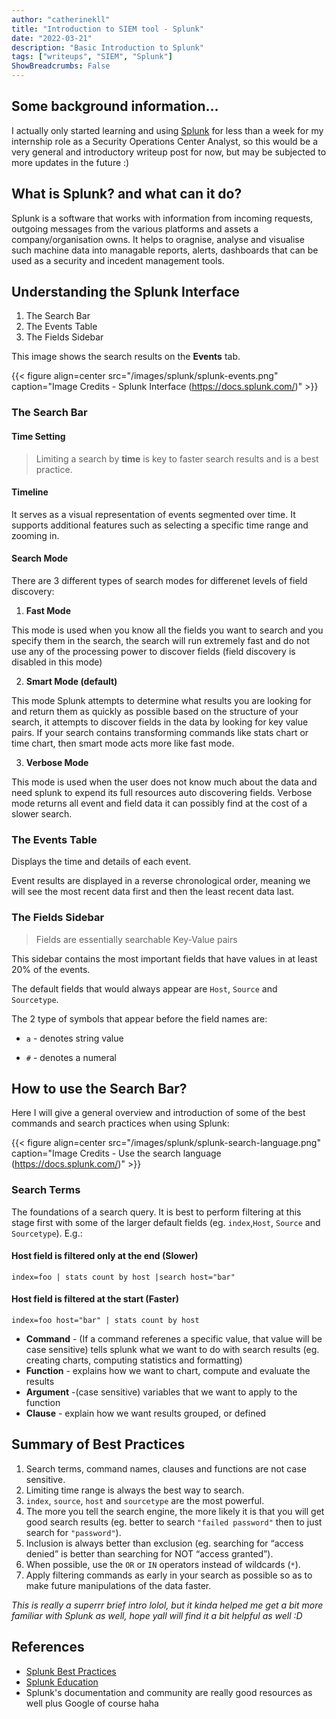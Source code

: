 ```yaml
---
author: "catherinekll"
title: "Introduction to SIEM tool - Splunk"
date: "2022-03-21"
description: "Basic Introduction to Splunk"
tags: ["writeups", "SIEM", "Splunk"]
ShowBreadcrumbs: False
---
```


## Some background information...

I actually only started learning and using [Splunk](https://www.splunk.com/) for less than a week for my internship role as a Security Operations Center Analyst, so this would be a very general and introductory writeup post for now, but may be subjected to more updates in the future :)

## What is Splunk? and what can it do?

Splunk is a software that works with information from incoming requests, outgoing messages from the various platforms and assets a company/organisation owns. It helps to oragnise, analyse and visualise such machine data into managable reports, alerts, dashboards that can be used as a security and incedent management tools.

## Understanding the Splunk Interface

1. The Search Bar
2. The Events Table
3. The Fields Sidebar

This image shows the search results on the **Events** tab.

{{< figure align=center src="/images/splunk/splunk-events.png" caption="Image Credits - Splunk Interface (https://docs.splunk.com/)" >}}

### The Search Bar

#### Time Setting

> Limiting a search by **time** is key to faster search results and is a best practice.

#### Timeline

It serves as a visual representation of events segmented over time. It supports additional features such as selecting a specific time range and zooming in.

#### Search Mode

There are 3 different types of search modes for differenet levels of field discovery:

1. **Fast Mode**

This mode is used when you know all the fields you want to search and you specify them in the search, the search will run extremely fast and do not use any of the processing power to discover fields (field discovery is disabled in this mode)

2. **Smart Mode (default)**

This mode Splunk attempts to determine what results you are looking for and return them as quickly as possible based on the structure of your search, it attempts to discover fields in the data by looking for key value pairs. If your search contains transforming commands like stats chart or time chart, then smart mode acts more like fast mode.

3. **Verbose Mode**

This mode is used when the user does not know much about the data and need splunk to expend its full resources auto discovering fields. Verbose mode returns all event and field data it can possibly find at the cost of a slower search.


### The Events Table

Displays the time and details of each event.

Event results are displayed in a reverse chronological order, meaning we will see the most recent data first and then the least recent data last.

### The Fields Sidebar

> Fields are essentially searchable Key-Value pairs

This sidebar contains the most important fields that have values in at least 20% of the events.

The default fields that would always appear are `Host`, `Source` and `Sourcetype`.

The 2 type of symbols that appear before the field names are:

- `a` -  denotes string value

- `#` - denotes a numeral



## How to use the Search Bar?

Here I will give a general overview and introduction of some of the best commands and search practices when using Splunk:

{{< figure align=center src="/images/splunk/splunk-search-language.png" caption="Image Credits - Use the search language (https://docs.splunk.com/)" >}}

### Search Terms

The foundations of a search query. It is best to perform filtering at this stage first with some of the larger default fields (eg. `index`,`Host`, `Source` and `Sourcetype`). E.g.:

#### Host field is filtered only at the end (Slower)

```splunk
index=foo | stats count by host |search host="bar"
```

#### Host field is filtered at the start (Faster)

```splunk
index=foo host="bar" | stats count by host
```

- **Command** - (If a command referenes a specific value, that value will be case sensitive) tells splunk what we want to do with search results (eg. creating charts, computing statistics and formatting)
- **Function** - explains how we want to chart, compute and evaluate the results
- **Argument** -(case sensitive) variables that we want to apply to the function
- **Clause** - explain how we want results grouped, or defined

## Summary of Best Practices

1. Search terms, command names, clauses and functions are not case sensitive.
2. Limiting time range is always the best way to search.
3. `index`, `source`, `host` and `sourcetype` are the most powerful.
4. The more you tell the search engine, the more likely it is that you will get good search results (eg. better to search `"failed password"` then to just search for `"password"`).
5. Inclusion is always better than exclusion (eg. searching for “access denied” is better than searching for NOT “access granted”).
6. When possible, use the `OR` or `IN` operators instead of wildcards (`*`).
7. Apply filtering commands as early in your search as possible so as to make future manipulations of the data faster.

*This is really a superrr brief intro lolol, but it kinda helped me get a bit more familiar with Splunk as well, hope yall will find it a bit helpful as well :D*

## References

- [Splunk Best Practices](https://www.splunk.com/en_us/blog/customers/splunk-clara-fication-search-best-practices.html)
- [Splunk Education](https://education.splunk.com)
- Splunk's documentation and community are really good resources as well plus Google of course haha

